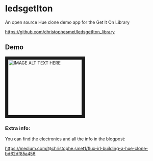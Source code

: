 # ledsgetIton
An open source Hue clone demo app for the Get It On Library

https://github.com/christophesmet/ledsgetIton_library

## Demo
<a href="http://www.youtube.com/watch?feature=player_embedded&v=S4A33rN7ems
" target="_blank"><img src="http://img.youtube.com/vi/S4A33rN7ems/0.jpg" 
alt="IMAGE ALT TEXT HERE" width="240" height="180" border="10" /></a>

### Extra info:
You can find the electronics and all the info in the blogpost:

<https://medium.com/@christophe.smet1/flux-irl-building-a-hue-clone-bd62df85a456>
